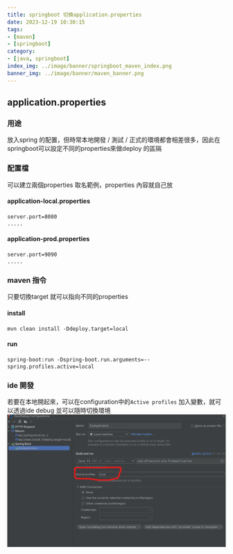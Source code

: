 ```yaml
---
title: springboot 切換application.properties
date: 2023-12-19 10:30:15
tags:
- [maven]
- [springboot]
category:
- [java, springboot]
index_img: ../image/banner/springboot_maven_index.png
banner_img: ../image/banner/maven_banner.png
---
```

## application.properties
### 用途
放入spring 的配置，但時常本地開發 / 測試 / 正式的環境都會相差很多，因此在springboot可以設定不同的properties來做deploy 的區隔

### 配置檔
可以建立兩個properties 取名範例，properties 內容就自己放
#### application-local.properties
```text
server.port=8080
.....
```
#### application-prod.properties
```text
server.port=9090
.....
```

### maven 指令
只要切換target 就可以指向不同的properties
#### install
```shell
mvn clean install -Ddeploy.target=local
```
#### run
```shell
spring-boot:run -Dspring-boot.run.arguments=--spring.profiles.active=local
```

### ide 開發
若要在本地開起來，可以在configuration中的`Active profiles` 加入變數，就可以透過ide debug 並可以隨時切換環境
![](../image/intellij_active.png)